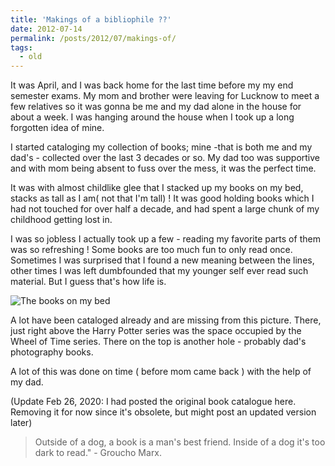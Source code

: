 ```yaml
---
title: 'Makings of a bibliophile ??'
date: 2012-07-14
permalink: /posts/2012/07/makings-of/
tags:
  - old
---
```


It was April, and I was back home for the last time before my my end semester exams. My mom and brother were leaving for Lucknow to meet a few relatives so it was gonna be me and my dad alone in the house for about a week. I was hanging around the house when I took up a long forgotten idea of mine.

I started cataloging my collection of books; mine -that is both me and my dad's - collected over the last 3 decades or so. My dad too was supportive and with mom being absent to fuss over the mess, it was the perfect time.

It was with almost childlike glee that I stacked up my books on my bed, stacks as tall as I am( not that I'm tall) ! It was good holding books which I had not touched for over half a decade, and had spent a large chunk of my childhood getting lost in.

I was so jobless I actually took up a few - reading my favorite parts of them was so refreshing ! Some books are too much fun to only read once. Sometimes I was surprised that I found a new meaning between the lines, other times I was left dumbfounded that my younger self ever read such material. But I guess that's how life is.

![The books on my bed](/images/2012-03-09/img.jpg) 

A lot have been cataloged already and are missing from this picture.
There, just right above the Harry Potter series was the space occupied by the Wheel of Time series. There on the top is another hole - probably dad's photography books.

A lot of this was done on time ( before mom came back ) with the help of my dad.

(Update Feb 26, 2020: I had posted the original book catalogue here. Removing it for now since it's obsolete, but might post an updated version later)

> Outside of a dog, a book is a man's best friend. Inside of a dog it's too dark to read." - Groucho Marx.
